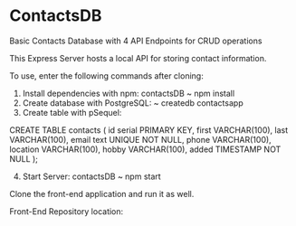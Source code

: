 # ContactsDB
Basic Contacts Database with 4 API Endpoints for CRUD operations

This Express Server hosts a local API for storing contact information.

To use, enter the following commands after cloning:

1. Install dependencies with npm: contactsDB ~ npm install
2. Create database with PostgreSQL: ~ createdb contactsapp
3. Create table with pSequel:

CREATE TABLE contacts (
 id serial PRIMARY KEY,
 first VARCHAR(100),
 last VARCHAR(100),
 email text UNIQUE NOT NULL,
 phone VARCHAR(100),
 location VARCHAR(100),
 hobby VARCHAR(100),
 added TIMESTAMP NOT NULL
);

4. Start Server: contactsDB ~ npm start

Clone the front-end application and run it as well.

Front-End Repository location: 
